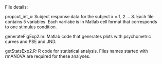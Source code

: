 File details:

propcut_int_x: Subject response data for the subject x = 1, 2 ... 8. Each file contains 5 variables. Each varilabe is in Matlab cell format that corresponds to one stimulus condition.

generateFigExp2.m: Matlab code that generates plots with psychometric curves and PSE and JND.

getStatsExp2.R: R code for statistical analysis. Files names started with rmANOVA are required for these analyses.
